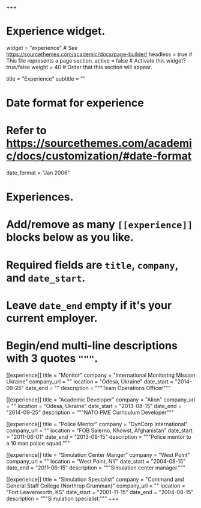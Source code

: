 +++
# Experience widget.
widget = "experience"  # See https://sourcethemes.com/academic/docs/page-builder/
headless = true  # This file represents a page section.
active = false  # Activate this widget? true/false
weight = 40  # Order that this section will appear.

title = "Experience"
subtitle = ""

# Date format for experience
#   Refer to https://sourcethemes.com/academic/docs/customization/#date-format
date_format = "Jan 2006"

# Experiences.
#   Add/remove as many `[[experience]]` blocks below as you like.
#   Required fields are `title`, `company`, and `date_start`.
#   Leave `date_end` empty if it's your current employer.
#   Begin/end multi-line descriptions with 3 quotes `"""`.
[[experience]]
  title = "Monitor"
  company = "International Monitoring Mission Ukraine"
  company_url = ""
  location = "Odesa, Ukraine"
  date_start = "2014-09-25"
  date_end = ""
  description = """Team Operations Officer"""

  [[experience]]
  title = "Academic Developer"
  company = "Alion"
  company_url = ""
  location = "Odesa, Ukraine"
  date_start = "2013-08-15"
  date_end = "2014-09-25"
  description = """NATO PME Curriculum Developer"""

   [[experience]]
  title = "Police Mentor"
  company = "DynCorp International"
  company_url = ""
  location = "FOB Salerno, Khowst, Afghanistan"
  date_start = "2011-06-01"
  date_end = "2013-08-15"
  description = """Police mentor to a 10 man police squad."""

  [[experience]]
  title = "Simulation Center Manger"
  company = "West Point"
  company_url = ""
  location = "West Point, NY"
  date_start = "2004-08-15"
  date_end = "2011-06-15"
  description = """Simulation center manager."""

   [[experience]]
  title = "Simulation Specialist"
  company = "Command and General Staff College (Northrop Grumman)"
  company_url = ""
  location = "Fort Leavenworth, KS"
  date_start = "2001-11-15"
  date_end = "2004-08-15"
  description = """Simulation specialist."""
+++
